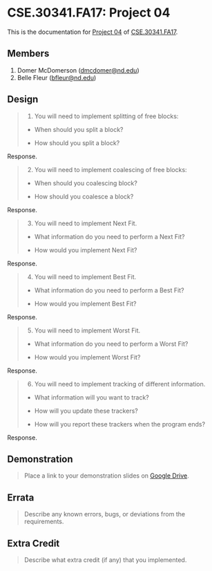 CSE.30341.FA17: Project 04
==========================

This is the documentation for [Project 04] of [CSE.30341.FA17].

Members
-------

1. Domer McDomerson (dmcdomer@nd.edu)
2. Belle Fleur (bfleur@nd.edu)

Design
------

> 1. You will need to implement splitting of free blocks:
>
>   - When should you split a block?
>
>   - How should you split a block?

Response.

> 2. You will need to implement coalescing of free blocks:
>
>   - When should you coalescing block?
>
>   - How should you coalesce a block?

Response.

> 3. You will need to implement Next Fit.
>
>   - What information do you need to perform a Next Fit?
>
>   - How would you implement Next Fit?

Response.

> 4. You will need to implement Best Fit.
>
>   - What information do you need to perform a Best Fit?
>
>   - How would you implement Best Fit?

Response.

> 5. You will need to implement Worst Fit.
>
>   - What information do you need to perform a Worst Fit?
>
>   - How would you implement Worst Fit?

Response.

> 6. You will need to implement tracking of different information.
>
>   - What information will you want to track?
>
>   - How will you update these trackers?
>
>   - How will you report these trackers when the program ends?

Response.

Demonstration
-------------

> Place a link to your demonstration slides on [Google Drive].

Errata
------

> Describe any known errors, bugs, or deviations from the requirements.

Extra Credit
------------

> Describe what extra credit (if any) that you implemented.

[Project 04]:       https://www3.nd.edu/~pbui/teaching/cse.30341.fa17/project04.html
[CSE.30341.FA17]:   https://www3.nd.edu/~pbui/teaching/cse.30341.fa17/
[Google Drive]:     https://drive.google.com

